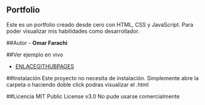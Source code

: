 ## Portfolio

Este es un portfolio creado desde cero con HTML, CSS y JavaScript. Para poder visualizar mis habilidades como desarrollador.

##Autor -
**Omar Farachi**

##Ver ejemplo en vivo
- [ENLACEGITHUBPAGES](ENLACEGITHUBPAGES)

##Instalación
  Este proyecto no necesita de instalación. Simplemente abre la carpeta o haciendo doble click podras visualizar el .html

##Licencia
  MIT Public License v3.0
  No pude usarse comercialmente
